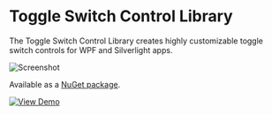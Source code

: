 Toggle Switch Control Library
=====================
The Toggle Switch Control Library creates highly customizable toggle switch controls for WPF and Silverlight apps.

![Screenshot](https://yetilabs.org/toggleswitch/gallery.png)

Available as a [NuGet package](https://www.nuget.org/packages/ToggleSwitch).

[![View Demo][2]][1]

  [1]: https://yetilabs.org/toggleswitch
  [2]: https://yetilabs.org/toggleswitch/demo.jpg (View Demo)